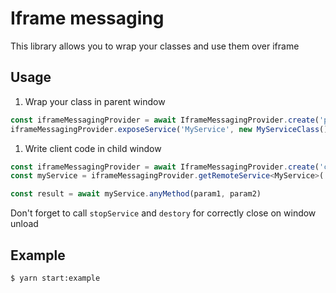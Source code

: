 # Iframe messaging
This library allows you to wrap your classes and use them over iframe
## Usage
1. Wrap your class in parent window
```typescript
const iframeMessagingProvider = await IframeMessagingProvider.create('parent', 'child-iframe')
iframeMessagingProvider.exposeService('MyService', new MyServiceClass())
```
1. Write client code in child window
```typescript
const iframeMessagingProvider = await IframeMessagingProvider.create('child')
const myService = iframeMessagingProvider.getRemoteService<MyService>('MyService')

const result = await myService.anyMethod(param1, param2)
```
Don't forget to call `stopService` and `destory` for correctly close on window unload

## Example
```bash
$ yarn start:example
```